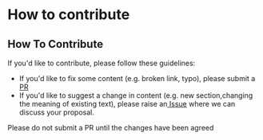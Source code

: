 # How to contribute

## How To Contribute <a id="docs-internal-guid-d61f58d8-7fff-a88e-beb7-970bcc841b45"></a>

If you'd like to contribute, please follow these guidelines:

* If you'd like to fix some content \(e.g. broken link, typo\), please submit a[ PR](https://github.com/EqualExperts/digital-platform-playbook/pulls)
* If you'd like to suggest a change in content \(e.g. new section,changing the meaning of existing text\), please raise an[ Issue](https://github.com/EqualExperts/digital-platform-playbook/issues) where we can discuss your proposal. 

Please do not submit a PR until the changes have been agreed

